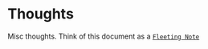 # Thoughts
Misc thoughts. Think of this document as a [`Fleeting Note`](https://haikal.blog/my-zettelkasten-journey-understanding-the-differences-between-fleeting-notes-literature-notes-reference-notes-and-permanent-notes/)